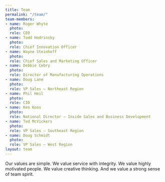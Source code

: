 ```yaml
---
title: Team
permalink: "/team/"
team-members:
- name: Roger Whyte
  photo: 
  role: CEO
- name: Todd Hodrinsky
  photo: 
  role: Chief Innovation Officer
- name: Wayne Steinhoff
  photo: 
  role: Chief Sales and Marketing Officer
- name: Debbie Cebry
  photo: 
  role: Director of Manufacturing Operations
- name: Doug Lane
  photo: 
  role: VP Sales – Northeast Region
- name: Phil Heil
  photo: 
  role: CIO
- name: Ken Koos
  photo: 
  role: National Director – Inside Sales and Business Development
- name: Ted McVickers
  photo: 
  role: VP Sales – Southeast Region
- name: Doug Schmidt
  photo: 
  role: VP Sales – West Region
layout: team
---
```


Our values are simple. We value service with integrity. We value highly motivated people. We value creative thinking. And we value a strong sense of team spirit.